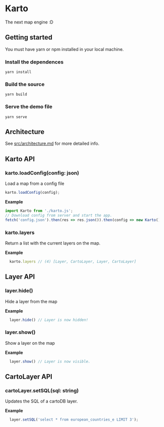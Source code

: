 # Karto

The next map engine :D

## Getting started
You must have yarn or npm installed in your local machine.

### Install the dependences

    yarn install

### Build the source

    yarn build
    
### Serve the demo file

    yarn serve

## Architecture 

See [src/architecture.md](https://github.com/IagoLast/karto/blob/master/src/architecture.md)  for more detailed info.

## Karto API

### karto.loadConfig(config: json)
Load a map from a config file

```js
karto.loadConfig(config);
```

**Example**

```js
import Karto from './karto.js';
// Download config from server and start the app.
fetch('config.json').then(res => res.json()).then(config => new Karto().loadConfig(config));
```

### karto.layers
Return a list with the current layers on the map.

**Example**

```js
  karto.layers // (4) [Layer, CartoLayer, Layer, CartoLayer]
```
## Layer API

### layer.hide()
Hide a layer from the map

**Example**

```js
  layer.hide() // Layer is now hidden!
```

### layer.show()
Show a layer on the map

**Example**

```js
  layer.show() // Layer is now visible.
```

## CartoLayer API 

### cartoLayer.setSQL(sql: string)
Updates the SQL of a cartoDB layer.

**Example**

```js
  layer.setSQL('select * from european_countries_e LIMIT 3');
```
